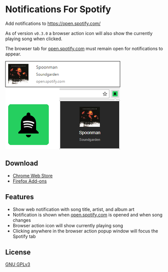 # Notifications For Spotify
Add notifications to https://open.spotify.com/

As of version `v0.3.0` a browser action icon will also show the currently playing song when clicked.

The browser tab for [open.spotify.com] must remain open for notifications to appear.

![](screenshots/notification.png)

## Download
* [Chrome Web Store](https://chrome.google.com/webstore/detail/notifications-for-spotify/filocihllcicedfecomcdlilalmcfohi?hl=en-US&gl=US)
* [Firefox Add-ons](https://addons.mozilla.org/en-US/firefox/addon/notifications-for-spotify/)

## Features
* Show web notification with song title, artist, and album art
* Notification is shown when [open.spotify.com] is opened and when song changes
* Browser action icon will show currently playing song
* Clicking anywhere in the browser action popup window will focus the Spotify tab

## License
[GNU GPLv3](LICENSE)

[open.spotify.com]: https://open.spotify.com/
